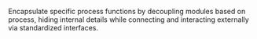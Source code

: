 
Encapsulate specific process functions by decoupling modules based on process, hiding internal details while connecting and interacting externally via standardized interfaces.